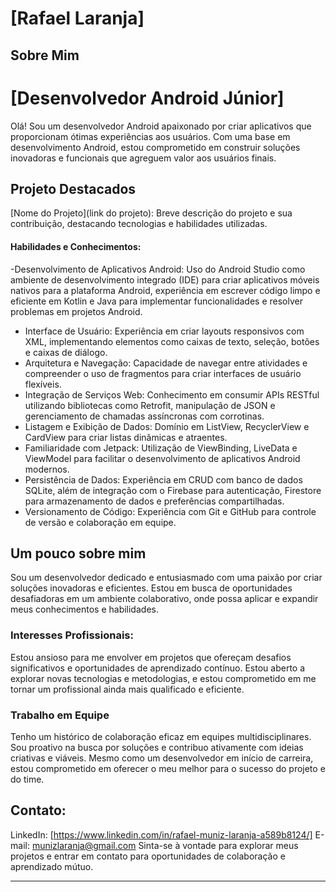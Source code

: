 # [Rafael Laranja]


## Sobre Mim
# [Desenvolvedor Android Júnior]
Olá! Sou um desenvolvedor Android apaixonado por criar aplicativos que proporcionam ótimas experiências aos usuários. Com uma base em desenvolvimento Android, estou comprometido em construir soluções inovadoras e funcionais que agreguem valor aos usuários finais.

## Projeto Destacados

[Nome do Projeto](link do projeto): Breve descrição do projeto e sua contribuição, destacando tecnologias e habilidades utilizadas.

#### Habilidades e Conhecimentos:

-Desenvolvimento de Aplicativos Android: Uso do Android Studio como ambiente de desenvolvimento integrado (IDE) para criar aplicativos móveis nativos para a plataforma Android, experiência em escrever código limpo e eficiente em Kotlin e Java para implementar funcionalidades e resolver problemas em projetos Android.
- Interface de Usuário: Experiência em criar layouts responsivos com XML, implementando elementos como caixas de texto, seleção, botões e caixas de diálogo.
- Arquitetura e Navegação: Capacidade de navegar entre atividades e compreender o uso de fragmentos para criar interfaces de usuário flexíveis.
- Integração de Serviços Web: Conhecimento em consumir APIs RESTful utilizando bibliotecas como Retrofit, manipulação de JSON e gerenciamento de chamadas assíncronas com corrotinas.
- Listagem e Exibição de Dados: Domínio em ListView, RecyclerView e CardView para criar listas dinâmicas e atraentes.
- Familiaridade com Jetpack: Utilização de ViewBinding, LiveData e ViewModel para facilitar o desenvolvimento de aplicativos Android modernos.
- Persistência de Dados: Experiência em CRUD com banco de dados SQLite, além de integração com o Firebase para autenticação, Firestore para armazenamento de dados e preferências compartilhadas.
- Versionamento de Código: Experiência com Git e GitHub para controle de versão e colaboração em equipe.

## Um pouco sobre mim
Sou um desenvolvedor dedicado e entusiasmado com uma paixão por criar soluções inovadoras e eficientes. Estou em busca de oportunidades desafiadoras em um ambiente colaborativo, onde possa aplicar e expandir meus conhecimentos e habilidades.

### Interesses Profissionais:
Estou ansioso para me envolver em projetos que ofereçam desafios significativos e oportunidades de aprendizado contínuo. Estou aberto a explorar novas tecnologias e metodologias, e estou comprometido em me tornar um profissional ainda mais qualificado e eficiente.

### Trabalho em Equipe
Tenho um histórico de colaboração eficaz em equipes multidisciplinares. Sou proativo na busca por soluções e contribuo ativamente com ideias criativas e viáveis. Mesmo como um desenvolvedor em início de carreira, estou comprometido em oferecer o meu melhor para o sucesso do projeto e do time.

## Contato:
LinkedIn: [https://www.linkedin.com/in/rafael-muniz-laranja-a589b8124/]
E-mail: munizlaranja@gmail.com
Sinta-se à vontade para explorar meus projetos e entrar em contato para oportunidades de colaboração e aprendizado mútuo.


---
